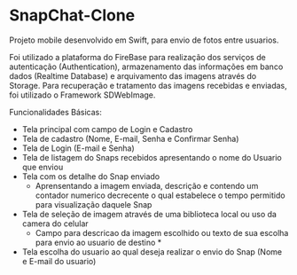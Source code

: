 # SnapChat-Clone
 
Projeto mobile desenvolvido em Swift, para envio de fotos entre usuarios.

Foi utilizado a plataforma do FireBase para realização dos serviços de autenticação (Authentication), armazenamento das informações em banco dados (Realtime Database) e arquivamento das imagens através do Storage. Para recuperação e tratamento das imagens recebidas e enviadas, foi utilizado o Framework SDWebImage.

Funcionalidades Básicas:

- Tela principal com campo de Login e Cadastro
- Tela de cadastro (Nome, E-mail, Senha e Confirmar Senha)
- Tela de Login (E-mail e Senha)
- Tela de listagem do Snaps recebidos apresentando o nome do Usuario que enviou
- Tela com os detalhe do Snap enviado
  * Aprensentando a imagem enviada, descrição e contendo um contador numerico decrecente o qual estabelece o tempo permitido para visualização daquele Snap
- Tela de seleção de imagem através de uma biblioteca local ou uso da camera do celular
  * Campo para descricao da imagem escolhido ou texto de sua escolha para envio ao usuario de destino *
- Tela escolha do usuario ao qual deseja realizar o envio do Snap (Nome e E-mail do usuario)
